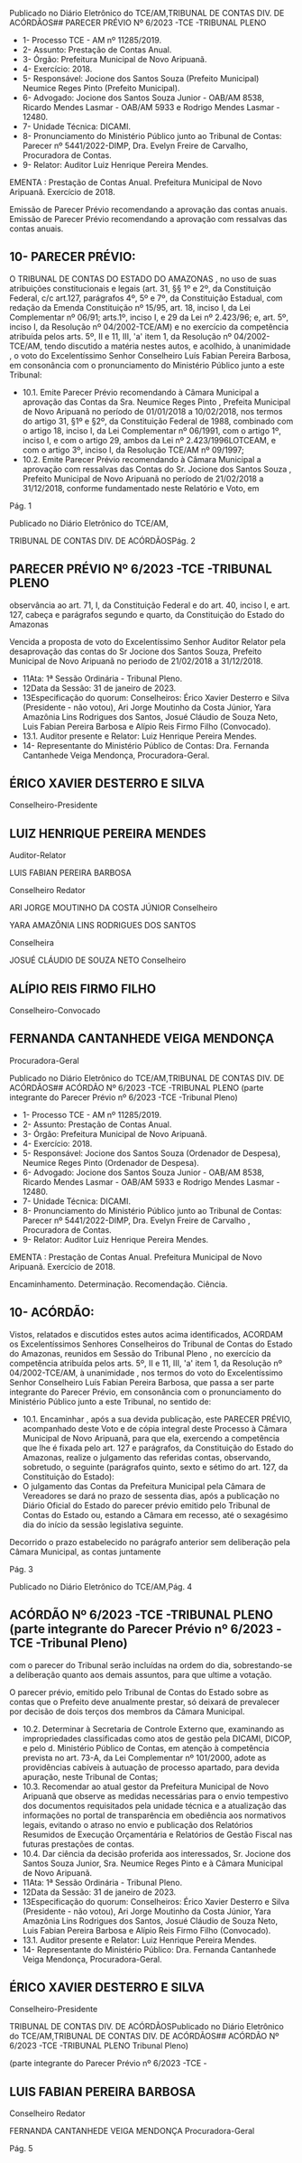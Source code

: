 Publicado  no  Diário  Eletrônico do TCE/AM,TRIBUNAL DE CONTAS DIV. DE ACÓRDÃOS## PARECER PRÉVIO Nº 6/2023 -TCE -TRIBUNAL PLENO

- 1- Processo TCE - AM nº 11285/2019.
- 2- Assunto: Prestação de Contas Anual.
- 3- Órgão: Prefeitura Municipal de Novo Aripuanã.
- 4- Exercício: 2018.
- 5- Responsável: Jocione dos Santos Souza (Prefeito Municipal) Neumice Reges Pinto (Prefeito Municipal).
- 6- Advogado: Jocione  dos  Santos  Souza  Junior  -  OAB/AM  8538,  Ricardo  Mendes Lasmar - OAB/AM 5933 e Rodrigo Mendes Lasmar - 12480.
- 7- Unidade Técnica: DICAMI.
- 8- Pronunciamento  do  Ministério  Público  junto  ao  Tribunal  de  Contas: Parecer  nº 5441/2022-DIMP, Dra. Evelyn Freire de Carvalho, Procuradora de Contas.
- 9- Relator: Auditor Luiz Henrique Pereira Mendes.

EMENTA :  Prestação  de  Contas  Anual.    Prefeitura Municipal de Novo Aripuanã.  Exercício de 2018.

Emissão de Parecer Prévio recomendando a aprovação das contas anuais. Emissão de Parecer Prévio  recomendando  a  aprovação  com  ressalvas das contas anuais.

## 10-  PARECER PRÉVIO:

O  TRIBUNAL  DE  CONTAS  DO  ESTADO  DO  AMAZONAS ,  no  uso  de  suas atribuições  constitucionais  e  legais  (art.  31,  §§  1º  e  2º,  da  Constituição  Federal,  c/c art.127,  parágrafos  4º,  5º  e  7º,  da  Constituição  Estadual,  com  redação  da  Emenda Constituição nº 15/95, art. 18, inciso I, da Lei Complementar nº 06/91; arts.1º, inciso I, e 29  da  Lei  nº  2.423/96;  e,  art.  5º,  inciso  I,  da  Resolução  nº  04/2002-TCE/AM)  e  no exercício da competência atribuída pelos arts. 5º, II e 11, III, 'a' item 1, da Resolução nº 04/2002-TCE/AM, tendo discutido a matéria nestes autos, e acolhido, à unanimidade , o voto do Excelentíssimo Senhor Conselheiro Luís Fabian Pereira Barbosa, em consonância com o pronunciamento do Ministério Público junto a este Tribunal:

- 10.1. Emite Parecer Prévio recomendando à Câmara Municipal a aprovação das  Contas  da Sra. Neumice  Reges  Pinto , Prefeita Municipal  de  Novo  Aripuanã  no  período  de  01/01/2018  a  10/02/2018, nos termos do artigo 31, §1º e §2º, da Constituição Federal de 1988, combinado com o artigo 18, inciso I, da Lei Complementar nº 06/1991, com o artigo 1º, inciso I, e com o artigo 29, ambos da Lei nº 2.423/1996LOTCEAM,  e  com  o  artigo  3º,  inciso  I,  da  Resolução  TCE/AM  nº 09/1997;
- 10.2. Emite Parecer Prévio recomendando à Câmara Municipal a aprovação  com  ressalvas das  Contas  do Sr.  Jocione  dos  Santos Souza , Prefeito Municipal de Novo Aripuanã no período de 21/02/2018 a  31/12/2018,  conforme  fundamentado  neste  Relatório  e  Voto,  em

Pág. 1

Publicado  no  Diário  Eletrônico do TCE/AM,

TRIBUNAL DE CONTAS DIV. DE ACÓRDÃOSPág. 2

## PARECER PRÉVIO Nº 6/2023 -TCE -TRIBUNAL PLENO

observância ao art. 71, I, da Constituição Federal e do art. 40, inciso I, e art.  127,  cabeça  e  parágrafos  segundo  e  quarto,  da  Constituição  do Estado do Amazonas

Vencida a proposta de voto do Excelentíssimo Senhor Auditor Relator pela desaprovação das contas do Sr Jocione dos Santos Souza, Prefeito Municipal de Novo Aripuanã no periodo de 21/02/2018 a 31/12/2018.

- 11Ata: 1ª Sessão Ordinária - Tribunal Pleno.
- 12Data da Sessão: 31 de janeiro de 2023.
- 13Especificação do quorum: Conselheiros: Érico Xavier Desterro e Silva (Presidente - não votou), Ari Jorge Moutinho da Costa Júnior, Yara Amazônia Lins Rodrigues dos Santos, Josué Cláudio de Souza Neto, Luis Fabian Pereira Barbosa e Alípio Reis Firmo Filho (Convocado).
- 13.1. Auditor presente e Relator: Luiz Henrique Pereira Mendes.
- 14-  Representante do Ministério Público de Contas: Dra. Fernanda Cantanhede Veiga Mendonça, Procuradora-Geral.

## ÉRICO XAVIER DESTERRO E SILVA

Conselheiro-Presidente

## LUIZ HENRIQUE PEREIRA MENDES

Auditor-Relator

LUIS FABIAN PEREIRA BARBOSA

Conselheiro Redator

ARI JORGE MOUTINHO DA COSTA JÚNIOR Conselheiro

YARA AMAZÔNIA LINS RODRIGUES DOS SANTOS

Conselheira

JOSUÉ CLÁUDIO DE SOUZA NETO Conselheiro

## ALÍPIO REIS FIRMO FILHO

Conselheiro-Convocado

## FERNANDA CANTANHEDE VEIGA MENDONÇA

Procuradora-Geral

Publicado  no  Diário  Eletrônico do TCE/AM,TRIBUNAL DE CONTAS DIV. DE ACÓRDÃOS## ACÓRDÃO Nº 6/2023 -TCE -TRIBUNAL PLENO (parte integrante do Parecer Prévio nº 6/2023 -TCE -Tribunal Pleno)

- 1- Processo TCE - AM nº 11285/2019.
- 2- Assunto: Prestação de Contas Anual.
- 3- Órgão: Prefeitura Municipal de Novo Aripuanã.
- 4- Exercício: 2018.
- 5- Responsável: Jocione dos  Santos  Souza (Ordenador de Despesa), Neumice Reges Pinto (Ordenador de Despesa).
- 6- Advogado: Jocione  dos  Santos  Souza  Junior  -  OAB/AM  8538,  Ricardo  Mendes Lasmar - OAB/AM 5933 e Rodrigo Mendes Lasmar - 12480.
- 7- Unidade Técnica: DICAMI.
- 8- Pronunciamento  do  Ministério  Público  junto  ao  Tribunal  de  Contas: Parecer  nº 5441/2022-DIMP, Dra. Evelyn Freire de Carvalho , Procuradora de Contas.
- 9- Relator: Auditor Luiz Henrique Pereira Mendes.

EMENTA :  Prestação  de  Contas  Anual.    Prefeitura Municipal de Novo Aripuanã. Exercício de 2018.

Encaminhamento.  Determinação. Recomendação. Ciência.

## 10-  ACÓRDÃO:

Vistos, relatados e discutidos estes autos acima identificados, ACORDAM os Excelentíssimos Senhores Conselheiros do Tribunal de Contas do Estado do Amazonas, reunidos em Sessão do Tribunal Pleno , no exercício da competência atribuída pelos arts. 5º, II e 11, III, 'a' item 1, da Resolução nº 04/2002-TCE/AM, à unanimidade , nos termos do voto do Excelentíssimo Senhor Conselheiro Luís Fabian Pereira Barbosa, que passa a ser  parte  integrante  do  Parecer  Prévio, em  consonância com  o  pronunciamento  do Ministério Público junto a este Tribunal, no sentido de:

- 10.1. Encaminhar ,  após  a  sua  devida  publicação,  este  PARECER  PRÉVIO, acompanhado deste Voto e de cópia integral deste Processo à Câmara Municipal de Novo Aripuanã, para que ela, exercendo a competência que lhe  é  fixada  pelo  art.  127  e  parágrafos,  da  Constituição  do  Estado  do Amazonas,  realize  o  julgamento  das  referidas  contas,  observando, sobretudo, o seguinte (parágrafos quinto, sexto e sétimo do art. 127, da Constituição do Estado):
- O  julgamento  das  Contas  da  Prefeitura  Municipal  pela Câmara  de  Vereadores  se  dará  no  prazo  de  sessenta dias,  após  a  publicação  no  Diário  Oficial  do  Estado  do parecer prévio emitido pelo Tribunal de Contas do Estado ou, estando a Câmara em recesso, até o sexagésimo dia do início da sessão legislativa seguinte.

Decorrido o prazo estabelecido no parágrafo anterior sem deliberação pela Câmara Municipal, as contas juntamente

Pág. 3

Publicado  no  Diário  Eletrônico do TCE/AM,Pág. 4

## ACÓRDÃO Nº 6/2023 -TCE -TRIBUNAL PLENO (parte integrante do Parecer Prévio nº 6/2023 -TCE -Tribunal Pleno)

com o parecer  do  Tribunal  serão  incluídas  na  ordem  do dia,  sobrestando-se  a  deliberação  quanto  aos  demais assuntos, para que ultime a votação.

O  parecer  prévio,  emitido  pelo  Tribunal  de  Contas  do Estado sobre as contas que o Prefeito deve anualmente prestar,  só  deixará  de  prevalecer  por  decisão  de  dois terços dos membros da Câmara Municipal.

- 10.2. Determinar à  Secretaria  de  Controle  Externo  que,  examinando  as impropriedades classificadas como  atos de gestão pela DICAMI, DICOP,  e  pelo d. Ministério Público de Contas, em  atenção  à competência prevista no art. 73-A, da Lei Complementar nº 101/2000, adote as providências cabíveis à autuação de processo apartado, para devida apuração, neste Tribunal de Contas;
- 10.3. Recomendar ao atual gestor da Prefeitura Municipal de Novo Aripuanã que observe as medidas necessárias para o envio tempestivo dos documentos requisitados pela unidade técnica e a atualização das informações no portal de transparência em obediência aos normativos legais, evitando o atraso no envio e publicação dos Relatórios Resumidos de Execução Orçamentária e Relatórios de Gestão Fiscal nas futuras prestações de contas.
- 10.4. Dar  ciência da  decisão  proferida  aos  interessados, Sr.  Jocione  dos Santos  Souza  Junior, Sra.  Neumice  Reges  Pinto e  à Câmara Municipal de Novo Aripuanã.
- 11Ata: 1ª Sessão Ordinária - Tribunal Pleno.
- 12Data da Sessão: 31 de janeiro de 2023.
- 13Especificação do quorum: Conselheiros: Érico Xavier Desterro e Silva (Presidente - não votou), Ari Jorge Moutinho da Costa Júnior, Yara Amazônia Lins Rodrigues dos Santos, Josué Cláudio de Souza Neto, Luis Fabian Pereira Barbosa e Alípio Reis Firmo Filho (Convocado).
- 13.1. Auditor presente e Relator: Luiz Henrique Pereira Mendes.
- 14-  Representante do Ministério Público: Dra. Fernanda Cantanhede Veiga Mendonça, Procuradora-Geral.

## ÉRICO XAVIER DESTERRO E SILVA

Conselheiro-Presidente

TRIBUNAL DE CONTAS DIV. DE ACÓRDÃOSPublicado  no  Diário  Eletrônico do TCE/AM,TRIBUNAL DE CONTAS DIV. DE ACÓRDÃOS## ACÓRDÃO Nº 6/2023 -TCE -TRIBUNAL PLENO Tribunal Pleno)

(parte integrante do Parecer Prévio nº 6/2023 -TCE -

## LUIS FABIAN PEREIRA BARBOSA

Conselheiro Redator

FERNANDA CANTANHEDE VEIGA MENDONÇA Procuradora-Geral

Pág. 5
